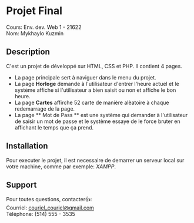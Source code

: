 # Projet Final
Cours: Env. dev. Web 1 - 21622<br>
Nom: Mykhaylo Kuzmin

## Description
C'est un projet de développé sur HTML, CSS et PHP. Il contient 4 pages. 
- La page principale sert à naviguer dans le menu du projet. 
- La page **Horloge** demande à l'utilisateur d'entrer l'heure actuel et le système affiche si l'utilisateur a bien saisit ou non et affiche le bon heure. 
- La page **Cartes** affirche 52 carte de manière alèatoire à chaque redemarrage de la page. 
- La page ** Mot de Pass ** est une système qui demander à l'utilisateur de saisir un mot de passe et le système essaye de le force bruter en affichant le temps que ça prend.

## Installation
Pour executer le projet, il est necessaire de demarrer un serveur local sur votre machine, comme par exemple: _XAMPP_.

## Support

Pour toutes questions, contacter:+1::<br>
Courriel: couriel_couriel@gmail.com<br>
Téléphone: (514) 555 - 3535<br>
